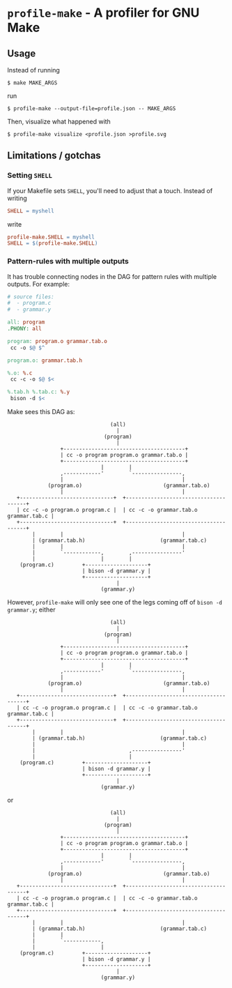 # `profile-make` - A profiler for GNU Make

## Usage

Instead of running

   ```console
   $ make MAKE_ARGS
   ```

run

   ```console
   $ profile-make --output-file=profile.json -- MAKE_ARGS
   ```

Then, visualize what happened with

   ```console
   $ profile-make visualize <profile.json >profile.svg
   ```

## Limitations / gotchas

### Setting `SHELL`

If your Makefile sets `SHELL`, you'll need to adjust that a touch.
Instead of writing

   ```Makefile
   SHELL = myshell
   ```

write

   ```Makefile
   profile-make.SHELL = myshell
   SHELL = $(profile-make.SHELL)
   ```

### Pattern-rules with multiple outputs

It has trouble connecting nodes in the DAG for pattern rules with
multiple outputs.  For example:

   ```Makefile
   # source files:
   #  - program.c
   #  - grammar.y

   all: program
   .PHONY: all

   program: program.o grammar.tab.o
   	cc -o $@ $^

   program.o: grammar.tab.h

   %.o: %.c
   	cc -c -o $@ $<

   %.tab.h %.tab.c: %.y
   	bison -d $<
   ```

Make sees this DAG as:

                                     (all)
                                       |
                                   (program)
                                       |
                     +---------------------------------------+
                     | cc -o program program.o grammar.tab.o |
                     +---------------------------------------+
                                  |        |
                     ,------------'        `----------------,
                     |                                      |
                 (program.o)                          (grammar.tab.o)
                     |                                      |
       +------------------------------+  +--------------------------------------+
       | cc -c -o program.o program.c |  | cc -c -o grammar.tab.o grammar.tab.c |
       +------------------------------+  +--------------------------------------+
            |        |                                      |
            | (grammar.tab.h)                        (grammar.tab.c)
            |        |                                      |
            |        `------------,        ,----------------'
            |                     |        |
        (program.c)         +--------------------+
                            | bison -d grammar.y |
                            +--------------------+
                                       |
                                  (grammar.y)

However, `profile-make` will only see one of the legs coming off of
`bison -d grammar.y`; either

                                     (all)
                                       |
                                   (program)
                                       |
                     +---------------------------------------+
                     | cc -o program program.o grammar.tab.o |
                     +---------------------------------------+
                                  |        |
                     ,------------'        `----------------,
                     |                                      |
                 (program.o)                          (grammar.tab.o)
                     |                                      |
       +------------------------------+  +--------------------------------------+
       | cc -c -o program.o program.c |  | cc -c -o grammar.tab.o grammar.tab.c |
       +------------------------------+  +--------------------------------------+
            |        |                                      |
            | (grammar.tab.h)                        (grammar.tab.c)
            |                                               |
            |                              ,----------------'
            |                              |
        (program.c)         +--------------------+
                            | bison -d grammar.y |
                            +--------------------+
                                       |
                                  (grammar.y)

or

                                     (all)
                                       |
                                   (program)
                                       |
                     +---------------------------------------+
                     | cc -o program program.o grammar.tab.o |
                     +---------------------------------------+
                                  |        |
                     ,------------'        `----------------,
                     |                                      |
                 (program.o)                          (grammar.tab.o)
                     |                                      |
       +------------------------------+  +--------------------------------------+
       | cc -c -o program.o program.c |  | cc -c -o grammar.tab.o grammar.tab.c |
       +------------------------------+  +--------------------------------------+
            |        |                                      |
            | (grammar.tab.h)                        (grammar.tab.c)
            |        |
            |        `------------,
            |                     |
        (program.c)         +--------------------+
                            | bison -d grammar.y |
                            +--------------------+
                                       |
                                  (grammar.y)
